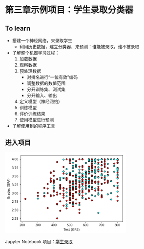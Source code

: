 [//]: # (Image References)

[image1]: ./Images/StudentAdmission01.png


# 第三章示例项目：学生录取分类器

## To learn

- 搭建一个神经网络，来录取学生
	- 利用历史数据，建立分类器，来预测：谁能被录取，谁不被录取
- 了解整个机器学习过程：
	1. 加载数据
	2. 观察数据
	3. 预处理数据
		+ 对排名进行“一位有效”编码
		+ 调整数据的数值范围
		+ 分开训练集、测试集
		+ 分开输入、输出
	4. 定义模型（神经网络）
	5. 训练模型
	6. 评价训练结果
	7. 使用模型进行预测 
- 了解使用到的程序工具

## 进入项目

![alt text][image1]

Jupyter Notebook 项目：[学生录取](http://htmlpreview.github.io/?https://github.com/HorseBackAI/AIFundamentals/blob/master/student-admissions-keras/StudentAdmissionsKeras.html)

